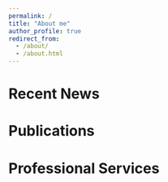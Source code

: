 ```yaml
---
permalink: /
title: "About me"
author_profile: true
redirect_from: 
  - /about/
  - /about.html
---
```




Recent News
======

Publications
======

Professional Services
======

